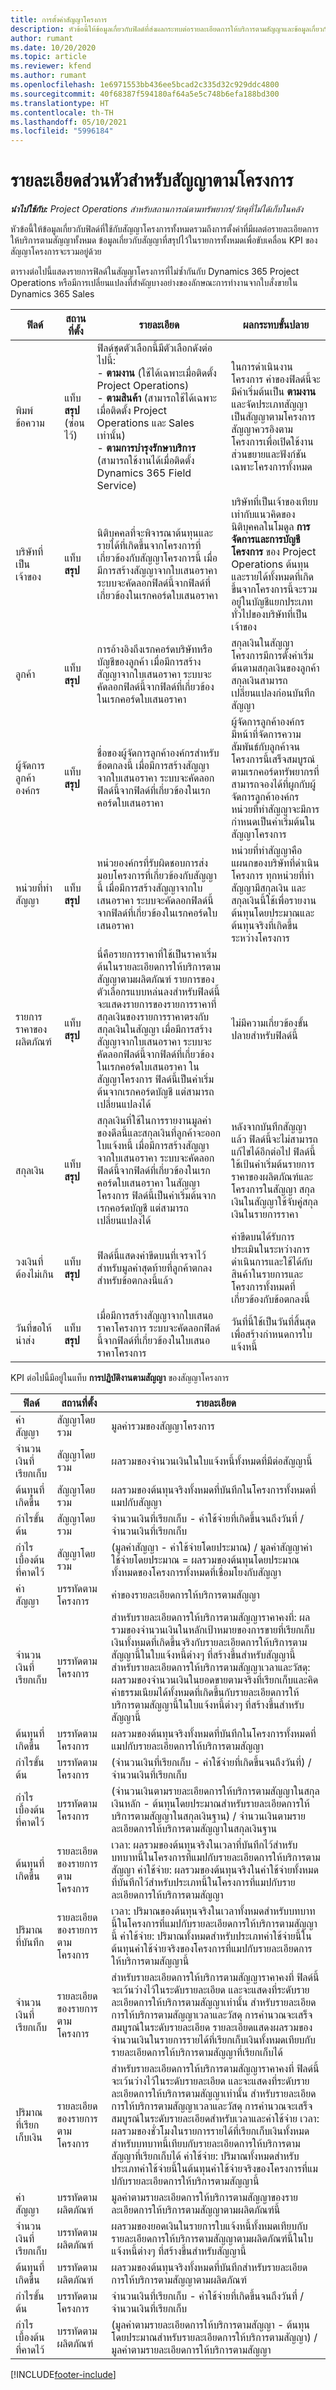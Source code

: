 ```yaml
---
title: การตั้งค่าสัญญาโครงการ
description: หัวข้อนี้ให้ข้อมูลเกี่ยวกับฟิลด์ที่ส่งผลกระทบต่อรายละเอียดการให้บริการตามสัญญาและข้อมูลเกี่ยวกับสัญญาที่สรุปไว้ในรายการทั้งหมด
author: rumant
ms.date: 10/20/2020
ms.topic: article
ms.reviewer: kfend
ms.author: rumant
ms.openlocfilehash: 1e6971553bb436ee5bcad2c335d32c929ddc4800
ms.sourcegitcommit: 40f68387f594180af64a5e5c748b6efa188bd300
ms.translationtype: HT
ms.contentlocale: th-TH
ms.lasthandoff: 05/10/2021
ms.locfileid: "5996184"
---
```

# <a name="header-details-for-project-based-contracts"></a>รายละเอียดส่วนหัวสำหรับสัญญาตามโครงการ

_**นำไปใช้กับ:** Project Operations สำหรับสถานการณ์ตามทรัพยากร/วัสดุที่ไม่ได้เก็บในคลัง_

หัวข้อนี้ให้ข้อมูลเกี่ยวกับฟิลด์ที่ใช้กับสัญญาโครงการทั้งหมดรวมถึงการตั้งค่าที่มีผลต่อรายละเอียดการให้บริการตามสัญญาทั้งหมด ข้อมูลเกี่ยวกับสัญญาที่สรุปไว้ในรายการทั้งหมดเพื่อขับเคลื่อน KPI ของสัญญาโครงการจะรวมอยู่ด้วย

ตารางต่อไปนี้แสดงรายการฟิลด์ในสัญญาโครงการที่ไม่ซ้ำกันกับ Dynamics 365 Project Operations หรือมีการเปลี่ยนแปลงที่สำคัญบางอย่างของลักษณะการทำงานจากใบสั่งขายใน Dynamics 365 Sales

| ฟิลด์ | สถานที่ตั้ง | รายละเอียด | ผลกระทบขั้นปลาย |
| --- | --- | --- | --- |
| พิมพ์ข้อความ | แท็บ **สรุป** (ซ่อนไว้) | ฟิลด์ชุดตัวเลือกนี้มีตัวเลือกดังต่อไปนี้:</br>- **ตามงาน** (ใช้ได้เฉพาะเมื่อติดตั้ง Project Operations)</br>- **ตามสินค้า** (สามารถใช้ได้เฉพาะเมื่อติดตั้ง Project Operations และ Sales เท่านั้น)</br>- **ตามการบำรุงรักษาบริการ** (สามารถใช้งานได้เมื่อติดตั้ง Dynamics 365 Field Service) | ในการดำเนินงานโครงการ ค่าของฟิลด์นี้จะมีค่าเริ่มต้นเป็น **ตามงาน** และจัดประเภทสัญญาเป็นสัญญาตามโครงการ สัญญาควรอิงตามโครงการเพื่อเปิดใช้งานส่วนขยายและฟังก์ชันเฉพาะโครงการทั้งหมด |
| บริษัทที่เป็นเจ้าของ | แท็บ **สรุป** | นิติบุคคลที่จะพิจารณาต้นทุนและรายได้ที่เกิดขึ้นจากโครงการที่เกี่ยวข้องกับสัญญาโครงการนี้ เมื่อมีการสร้างสัญญาจากใบเสนอราคา ระบบจะคัดลอกฟิลด์นี้จากฟิลด์ที่เกี่ยวข้องในเรกคอร์ดใบเสนอราคา | บริษัทที่เป็นเจ้าของเทียบเท่ากับแนวคิดของนิติบุคคลในโมดูล **การจัดการและการบัญชีโครงการ** ของ Project Operations ต้นทุนและรายได้ทั้งหมดที่เกิดขึ้นจากโครงการนี้จะรวมอยู่ในบัญชีแยกประเภททั่วไปของบริษัทที่เป็นเจ้าของ |
| ลูกค้า | แท็บ **สรุป** | การอ้างอิงถึงเรกคอร์ดบริษัทหรือบัญชีของลูกค้า เมื่อมีการสร้างสัญญาจากใบเสนอราคา ระบบจะคัดลอกฟิลด์นี้จากฟิลด์ที่เกี่ยวข้องในเรกคอร์ดใบเสนอราคา | สกุลเงินในสัญญาโครงการมีการตั้งค่าเริ่มต้นตามสกุลเงินของลูกค้า สกุลเงินสามารถเปลี่ยนแปลงก่อนบันทึกสัญญา |
| ผู้จัดการลูกค้าองค์กร | แท็บ **สรุป** | ชื่อของผู้จัดการลูกค้าองค์กรสำหรับข้อตกลงนี้ เมื่อมีการสร้างสัญญาจากใบเสนอราคา ระบบจะคัดลอกฟิลด์นี้จากฟิลด์ที่เกี่ยวข้องในเรกคอร์ดใบเสนอราคา | ผู้จัดการลูกค้าองค์กรมีหน้าที่จัดการความสัมพันธ์กับลูกค้าจนโครงการนี้เสร็จสมบูรณ์ ตามเรกคอร์ดทรัพยากรที่สามารถจองได้ที่ผูกกับผู้จัดการลูกค้าองค์กร หน่วยที่ทำสัญญาจะมีการกำหนดเป็นค่าเริ่มต้นในสัญญาโครงการ |
| หน่วยที่ทำสัญญา | แท็บ **สรุป** | หน่วยองค์กรที่รับผิดชอบการส่งมอบโครงการที่เกี่ยวข้องกับสัญญานี้ เมื่อมีการสร้างสัญญาจากใบเสนอราคา ระบบจะคัดลอกฟิลด์นี้จากฟิลด์ที่เกี่ยวข้องในเรกคอร์ดใบเสนอราคา | หน่วยที่ทำสัญญาคือแผนกของบริษัทที่ดำเนินโครงการ ทุกหน่วยที่ทำสัญญามีสกุลเงิน และสกุลเงินนี้ใช้เพื่อรายงานต้นทุนโดยประมาณและต้นทุนจริงที่เกิดขึ้นระหว่างโครงการ |
| รายการราคาของผลิตภัณฑ์ | แท็บ **สรุป** | นี่คือรายการราคาที่ใช้เป็นราคาเริ่มต้นในรายละเอียดการให้บริการตามสัญญาตามผลิตภัณฑ์ รายการของตัวเลือกรแบบหล่นลงสำหรับฟิลด์นี้จะแสดงรายการของรายการราคาที่สกุลเงินของรายการราคาตรงกับสกุลเงินในสัญญา เมื่อมีการสร้างสัญญาจากใบเสนอราคา ระบบจะคัดลอกฟิลด์นี้จากฟิลด์ที่เกี่ยวข้องในเรกคอร์ดใบเสนอราคา ในสัญญาโครงการ ฟิลด์นี้เป็นค่าเริ่มต้นจากเรกคอร์ดบัญชี แต่สามารถเปลี่ยนแปลงได้ | ไม่มีความเกี่ยวข้องขั้นปลายสำหรับฟิลด์นี้ |
| สกุลเงิน | แท็บ **สรุป** | สกุลเงินที่ใช้ในการรายงานมูลค่าของดีลนี้และสกุลเงินที่ลูกค้าจะออกใบแจ้งหนี้ เมื่อมีการสร้างสัญญาจากใบเสนอราคา ระบบจะคัดลอกฟิลด์นี้จากฟิลด์ที่เกี่ยวข้องในเรกคอร์ดใบเสนอราคา ในสัญญาโครงการ ฟิลด์นี้เป็นค่าเริ่มต้นจากเรกคอร์ดบัญชี แต่สามารถเปลี่ยนแปลงได้ | หลังจากบันทึกสัญญาแล้ว ฟิลด์นี้จะไม่สามารถแก้ไขได้อีกต่อไป ฟิลด์นี้ใช้เป้นค่าเริ่มต้นรายการราคาของผลิตภัณฑ์และโครงการในสัญญา สกุลเงินในสัญญาใช้จับคู่สกุลเงินในรายการราคา |
| วงเงินที่ต้องไม่เกิน | แท็บ **สรุป** | ฟิลด์นี้แสดงค่าขีดบนที่เจรจาไว้สำหรับมูลค่าสุดท้ายที่ลูกค้าตกลงสำหรับข้อตกลงนี้แล้ว | ค่าขีดบนได้รับการประเมินในระหว่างการดำเนินการและใช้ได้กับสินค้าในรายการและโครงการทั้งหมดที่เกี่ยวข้องกับข้อตกลงนี้ |
| วันที่ขอให้นำส่ง | แท็บ **สรุป** | เมื่อมีการสร้างสัญญาจากใบเสนอราคาโครงการ ระบบจะคัดลอกฟิลด์นี้จากฟิลด์ที่เกี่ยวข้องในใบเสนอราคาโครงการ | วันที่นี้ใช้เป็นวันที่สิ้นสุดเพื่อสร้างกำหนดการใบแจ้งหนี้ |

KPI ต่อไปนี้มีอยู่ในแท็บ **การปฏิบัติงานตามสัญญา** ของสัญญาโครงการ

| ฟิลด์ | สถานที่ตั้ง | รายละเอียด |
| --- | --- | --- |
| ค่าสัญญา | สัญญาโดยรวม | มูลค่ารวมของสัญญาโครงการ |
| จำนวนเงินที่เรียกเก็บ | สัญญาโดยรวม | ผลรวมของจำนวนเงินในใบแจ้งหนี้ทั้งหมดที่มีต่อสัญญานี้ |
| ต้นทุนที่เกิดขึ้น | สัญญาโดยรวม | ผลรวมของต้นทุนจริงทั้งหมดที่บันทึกในโครงการทั้งหมดที่แมปกับสัญญา |
| กำไรขั้นต้น | สัญญาโดยรวม | จำนวนเงินที่เรียกเก็บ - ค่าใช้จ่ายที่เกิดขึ้นจนถึงวันที่ / จำนวนเงินที่เรียกเก็บ |
| กำไรเบื้องต้นที่คาดไว้ | สัญญาโดยรวม | (มูลค่าสัญญา - ค่าใช้จ่ายโดยประมาณ) / มูลค่าสัญญาค่าใช้จ่ายโดยประมาณ = ผลรวมของต้นทุนโดยประมาณทั้งหมดของโครงการทั้งหมดที่เชื่อมโยงกับสัญญา|
| ค่าสัญญา | บรรทัดตามโครงการ | ค่าของรายละเอียดการให้บริการตามสัญญา |
| จำนวนเงินที่เรียกเก็บ | บรรทัดตามโครงการ | สำหรับรายละเอียดการให้บริการตามสัญญาราคาคงที่: ผลรวมของจำนวนเงินในหลักเป้าหมายของการขายที่เรียกเก็บเงินทั้งหมดที่เกิดขึ้นจริงกับรายละเอียดการให้บริการตามสัญญานี้ในใบแจ้งหนี้ต่างๆ ที่สร้างขึ้นสำหรับสัญญานี้ สำหรับรายละเอียดการให้บริการตามสัญญาเวลาและวัสดุ: ผลรวมของจำนวนเงินในยอดขายตามจริงที่เรียกเก็บและคิดค่าธรรมเนียมได้ทั้งหมดที่เกิดขึ้นกับรายละเอียดการให้บริการตามสัญญานี้ในใบแจ้งหนี้ต่างๆ ที่สร้างขึ้นสำหรับสัญญานี้ |
| ต้นทุนที่เกิดขึ้น | บรรทัดตามโครงการ | ผลรวมของต้นทุนจริงทั้งหมดที่บันทึกในโครงการทั้งหมดที่แมปกับรายละเอียดการให้บริการตามสัญญา |
| กำไรขั้นต้น | บรรทัดตามโครงการ | (จำนวนเงินที่เรียกเก็บ - ค่าใช้จ่ายที่เกิดขึ้นจนถึงวันที่) / จำนวนเงินที่เรียกเก็บ |
| กำไรเบื้องต้นที่คาดไว้ | บรรทัดตามโครงการ | (จำนวนเงินตามรายละเอียดการให้บริการตามสัญญาในสกุลเงินหลัก - ต้นทุนโดยประมาณสำหรับรายละเอียดการให้บริการตามสัญญาในสกุลเงินฐาน) / จำนวนเงินตามรายละเอียดการให้บริการตามสัญญาในสกุลเงินฐาน |
| ต้นทุนที่เกิดขึ้น | รายละเอียดของรายการตามโครงการ | เวลา: ผลรวมของต้นทุนจริงในเวลาที่บันทึกไว้สำหรับบทบาทนี้ในโครงการที่แมปกับรายละเอียดการให้บริการตามสัญญา ค่าใช้จ่าย: ผลรวมของต้นทุนจริงในค่าใช้จ่ายทั้งหมดที่บันทึกไว้สำหรับประเภทนี้ในโครงการที่แมปกับรายละเอียดการให้บริการตามสัญญา |
| ปริมาณที่บันทึก | รายละเอียดของรายการตามโครงการ | เวลา: ปริมาณของต้นทุนจริงในเวลาทั้งหมดสำหรับบทบาทนี้ในโครงการที่แมปกับรายละเอียดการให้บริการตามสัญญานี้ ค่าใช้จ่าย: ปริมาณทั้งหมดสำหรับประเภทค่าใช้จ่ายนี้ในต้นทุนค่าใช้จ่ายจริงของโครงการที่แมปกับรายละเอียดการให้บริการตามสัญญานี้ |
| จำนวนเงินที่เรียกเก็บ | รายละเอียดของรายการตามโครงการ | สำหรับรายละเอียดการให้บริการตามสัญญาราคาคงที่ ฟิลด์นี้จะเว้นว่างไว้ในระดับรายละเอียด และจะแสดงที่ระดับรายละเอียดการให้บริการตามสัญญาเท่านั้น สำหรับรายละเอียดการให้บริการตามสัญญาเวลาและวัสดุ การคำนวณจะเสร็จสมบูรณ์ในระดับรายละเอียด รายละเอียดแสดงผลรวมของจำนวนเงินในรายการรายได้ที่เรียกเก็บเงินทั้งหมดเทียบกับรายละเอียดการให้บริการตามสัญญาที่เรียกเก็บได้ |
| ปริมาณที่เรียกเก็บเงิน | รายละเอียดของรายการตามโครงการ | สำหรับรายละเอียดการให้บริการตามสัญญาราคาคงที่ ฟิลด์นี้จะเว้นว่างไว้ในระดับรายละเอียด และจะแสดงที่ระดับรายละเอียดการให้บริการตามสัญญาเท่านั้น สำหรับรายละเอียดการให้บริการตามสัญญาเวลาและวัสดุ การคำนวณจะเสร็จสมบูรณ์ในระดับรายละเอียดสำหรับเวลาและค่าใช้จ่าย เวลา: ผลรวมของชั่วโมงในรายการรายได้ที่เรียกเก็บเงินทั้งหมดสำหรับบทบาทนี้เทียบกับรายละเอียดการให้บริการตามสัญญาที่เรียกเก็บได้ ค่าใช้จ่าย: ปริมาณทั้งหมดสำหรับประเภทค่าใช้จ่ายนี้ในต้นทุนค่าใช้จ่ายจริงของโครงการที่แมปกับรายละเอียดการให้บริการตามสัญญานี้ |
| ค่าสัญญา | บรรทัดตามผลิตภัณฑ์ | มูลค่าตามรายละเอียดการให้บริการตามสัญญาของรายละเอียดการให้บริการตามสัญญาตามผลิตภัณฑ์นี้ |
| จำนวนเงินที่เรียกเก็บ | บรรทัดตามผลิตภัณฑ์ | ผลรวมของยอดเงินในรายการใบแจ้งหนี้ทั้งหมดเทียบกับรายละเอียดการให้บริการตามสัญญาตามผลิตภัณฑ์นี้ในใบแจ้งหนี้ต่างๆ ที่สร้างขึ้นสำหรับสัญญานี้ |
| ต้นทุนที่เกิดขึ้น | บรรทัดตามผลิตภัณฑ์ | ผลรวมของต้นทุนจริงทั้งหมดที่บันทึกสำหรับรายละเอียดการให้บริการตามสัญญาตามผลิตภัณฑ์ |
| กำไรขั้นต้น | บรรทัดตามโครงการ | จำนวนเงินที่เรียกเก็บ - ค่าใช้จ่ายที่เกิดขึ้นจนถึงวันที่ / จำนวนเงินที่เรียกเก็บ |
| กำไรเบื้องต้นที่คาดไว้ | บรรทัดตามผลิตภัณฑ์ | (มูลค่าตามรายละเอียดการให้บริการตามสัญญา - ต้นทุนโดยประมาณสำหรับรายละเอียดการให้บริการตามสัญญา) / มูลค่าตามรายละเอียดการให้บริการตามสัญญา |


[!INCLUDE[footer-include](../includes/footer-banner.md)]
